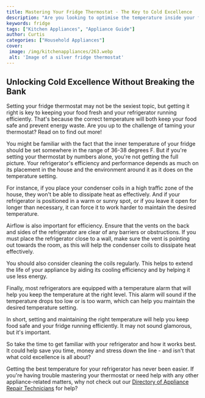 ```yaml
---
title: Mastering Your Fridge Thermostat - The Key to Cold Excellence
description: "Are you looking to optimise the temperature inside your fridge Learn the key to cold excellence in this blog post and learn how to properly adjust and fine-tune your fridge thermostat"
keywords: fridge
tags: ["Kitchen Appliances", "Appliance Guide"]
author: Curtis
categories: ["Household Appliances"]
cover: 
 image: /img/kitchenappliances/263.webp
 alt: 'Image of a silver fridge thermostat'
---
```

## Unlocking Cold Excellence Without Breaking the Bank

 Setting your fridge thermostat may not be the sexiest topic, but getting it right is key to keeping your food fresh and your refrigerator running efficiently. That's because the correct temperature will both keep your food safe and prevent energy waste. Are you up to the challenge of taming your thermostat? Read on to find out more!

You might be familiar with the fact that the inner temperature of your fridge should be set somewhere in the range of 36-38 degrees F. But if you're setting your thermostat by numbers alone, you're not getting the full picture. Your refrigerator's efficiency and performance depends as much on its placement in the house and the environment around it as it does on the temperature setting.

For instance, if you place your condenser coils in a high traffic zone of the house, they won't be able to dissipate heat as effectively. And if your refrigerator is positioned in a warm or sunny spot, or if you leave it open for longer than necessary, it can force it to work harder to maintain the desired temperature.

Airflow is also important for efficiency. Ensure that the vents on the back and sides of the refrigerator are clear of any barriers or obstructions. If you must place the refrigerator close to a wall, make sure the vent is pointing out towards the room, as this will help the condenser coils to dissipate heat effectively.

You should also consider cleaning the coils regularly. This helps to extend the life of your appliance by aiding its cooling efficiency and by helping it use less energy.

Finally, most refrigerators are equipped with a temperature alarm that will help you keep the temperature at the right level. This alarm will sound if the temperature drops too low or is too warm, which can help you maintain the desired temperature setting.

In short, setting and maintaining the right temperature will help you keep food safe and your fridge running efficiently. It may not sound glamorous, but it's important.

So take the time to get familiar with your refrigerator and how it works best. It could help save you time, money and stress down the line - and isn't that what cold excellence is all about? 

Getting the best temperature for your refrigerator has never been easier. If you're having trouble mastering your thermostat or need help with any other appliance-related matters, why not check out our [Directory of Appliance Repair Technicians](./pages/appliance-repair-technicians) for help?
